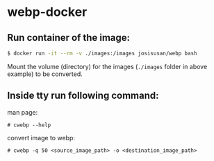 # webp-docker

## Run container of the image:
```bash
$ docker run -it --rm -v ./images:/images josisusan/webp bash
```

Mount the volume (directory) for the images (`./images` folder in above example) to be converted.

## Inside tty run following command:
man page:
```
# cwebp --help
```

convert image to webp:
```
# cwebp -q 50 <source_image_path> -o <destination_image_path>
```
